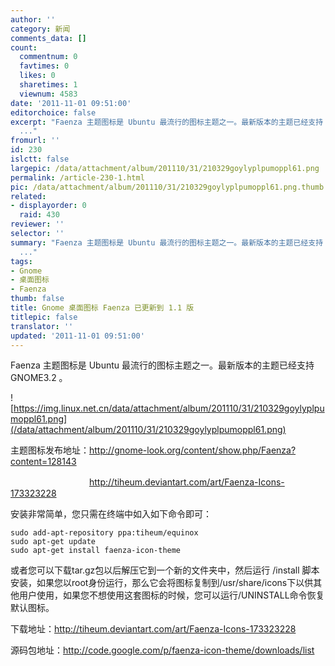```yaml
---
author: ''
category: 新闻
comments_data: []
count:
  commentnum: 0
  favtimes: 0
  likes: 0
  sharetimes: 1
  viewnum: 4583
date: '2011-11-01 09:51:00'
editorchoice: false
excerpt: "Faenza 主题图标是 Ubuntu 最流行的图标主题之一。最新版本的主题已经支持 GNOME3.2 。\r\n\r\n主题图标发布地址：http://gnome-look.org/content/show.php/Faenza?content=128143\r\n　　　　　　　　　http://tiheum.devian
  ..."
fromurl: ''
id: 230
islctt: false
largepic: /data/attachment/album/201110/31/210329goylyplpumoppl61.png
permalink: /article-230-1.html
pic: /data/attachment/album/201110/31/210329goylyplpumoppl61.png.thumb.jpg
related:
- displayorder: 0
  raid: 430
reviewer: ''
selector: ''
summary: "Faenza 主题图标是 Ubuntu 最流行的图标主题之一。最新版本的主题已经支持 GNOME3.2 。\r\n\r\n主题图标发布地址：http://gnome-look.org/content/show.php/Faenza?content=128143\r\n　　　　　　　　　http://tiheum.devian
  ..."
tags:
- Gnome
- 桌面图标
- Faenza
thumb: false
title: Gnome 桌面图标 Faenza 已更新到 1.1 版
titlepic: false
translator: ''
updated: '2011-11-01 09:51:00'
---
```


Faenza 主题图标是 Ubuntu 最流行的图标主题之一。最新版本的主题已经支持 GNOME3.2 。


![https://img.linux.net.cn/data/attachment/album/201110/31/210329goylyplpumoppl61.png](/data/attachment/album/201110/31/210329goylyplpumoppl61.png)


主题图标发布地址：<http://gnome-look.org/content/show.php/Faenza?content=128143>


　　　　　　　　　<http://tiheum.deviantart.com/art/Faenza-Icons-173323228>


安装非常简单，您只需在终端中如入如下命令即可：



```
sudo add-apt-repository ppa:tiheum/equinox
sudo apt-get update
sudo apt-get install faenza-icon-theme
```

或者您可以下载tar.gz包以后解压它到一个新的文件夹中，然后运行 /install 脚本安装，如果您以root身份运行，那么它会将图标复制到/usr/share/icons下以供其他用户使用，如果您不想使用这套图标的时候，您可以运行/UNINSTALL命令恢复默认图标。


下载地址：<http://tiheum.deviantart.com/art/Faenza-Icons-173323228>


源码包地址：<http://code.google.com/p/faenza-icon-theme/downloads/list>